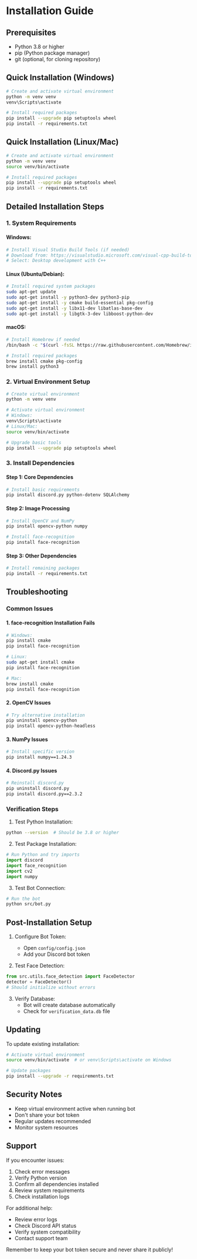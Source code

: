 # Installation Guide

## Prerequisites
- Python 3.8 or higher
- pip (Python package manager)
- git (optional, for cloning repository)

## Quick Installation (Windows)
```bash
# Create and activate virtual environment
python -m venv venv
venv\Scripts\activate

# Install required packages
pip install --upgrade pip setuptools wheel
pip install -r requirements.txt
```

## Quick Installation (Linux/Mac)
```bash
# Create and activate virtual environment
python -m venv venv
source venv/bin/activate

# Install required packages
pip install --upgrade pip setuptools wheel
pip install -r requirements.txt
```

## Detailed Installation Steps

### 1. System Requirements

#### Windows:
```bash
# Install Visual Studio Build Tools (if needed)
# Download from: https://visualstudio.microsoft.com/visual-cpp-build-tools/
# Select: Desktop development with C++
```

#### Linux (Ubuntu/Debian):
```bash
# Install required system packages
sudo apt-get update
sudo apt-get install -y python3-dev python3-pip
sudo apt-get install -y cmake build-essential pkg-config
sudo apt-get install -y libx11-dev libatlas-base-dev
sudo apt-get install -y libgtk-3-dev libboost-python-dev
```

#### macOS:
```bash
# Install Homebrew if needed
/bin/bash -c "$(curl -fsSL https://raw.githubusercontent.com/Homebrew/install/HEAD/install.sh)"

# Install required packages
brew install cmake pkg-config
brew install python3
```

### 2. Virtual Environment Setup
```bash
# Create virtual environment
python -m venv venv

# Activate virtual environment
# Windows:
venv\Scripts\activate
# Linux/Mac:
source venv/bin/activate

# Upgrade basic tools
pip install --upgrade pip setuptools wheel
```

### 3. Install Dependencies

#### Step 1: Core Dependencies
```bash
# Install basic requirements
pip install discord.py python-dotenv SQLAlchemy
```

#### Step 2: Image Processing
```bash
# Install OpenCV and NumPy
pip install opencv-python numpy

# Install face-recognition
pip install face-recognition
```

#### Step 3: Other Dependencies
```bash
# Install remaining packages
pip install -r requirements.txt
```

## Troubleshooting

### Common Issues

#### 1. face-recognition Installation Fails
```bash
# Windows:
pip install cmake
pip install face-recognition

# Linux:
sudo apt-get install cmake
pip install face-recognition

# Mac:
brew install cmake
pip install face-recognition
```

#### 2. OpenCV Issues
```bash
# Try alternative installation
pip uninstall opencv-python
pip install opencv-python-headless
```

#### 3. NumPy Issues
```bash
# Install specific version
pip install numpy==1.24.3
```

#### 4. Discord.py Issues
```bash
# Reinstall discord.py
pip uninstall discord.py
pip install discord.py==2.3.2
```

### Verification Steps

1. Test Python Installation:
```bash
python --version  # Should be 3.8 or higher
```

2. Test Package Installation:
```python
# Run Python and try imports
import discord
import face_recognition
import cv2
import numpy
```

3. Test Bot Connection:
```bash
# Run the bot
python src/bot.py
```

## Post-Installation Setup

1. Configure Bot Token:
   - Open `config/config.json`
   - Add your Discord bot token

2. Test Face Detection:
```python
from src.utils.face_detection import FaceDetector
detector = FaceDetector()
# Should initialize without errors
```

3. Verify Database:
   - Bot will create database automatically
   - Check for `verification_data.db` file

## Updating

To update existing installation:
```bash
# Activate virtual environment
source venv/bin/activate  # or venv\Scripts\activate on Windows

# Update packages
pip install --upgrade -r requirements.txt
```

## Security Notes

- Keep virtual environment active when running bot
- Don't share your bot token
- Regular updates recommended
- Monitor system resources

## Support

If you encounter issues:
1. Check error messages
2. Verify Python version
3. Confirm all dependencies installed
4. Review system requirements
5. Check installation logs

For additional help:
- Review error logs
- Check Discord API status
- Verify system compatibility
- Contact support team

Remember to keep your bot token secure and never share it publicly!
